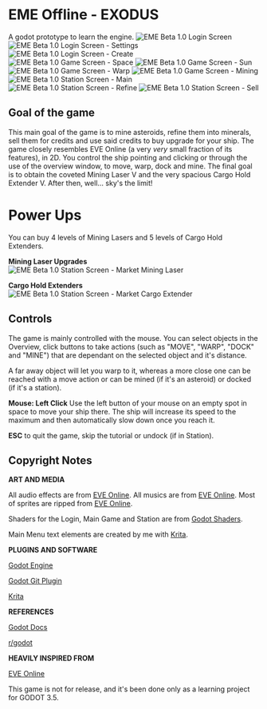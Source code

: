 # EME Offline - EXODUS
A godot prototype to learn the engine.
![EME Beta 1.0 Login Screen](/img/login_beta_1_0.png)
![EME Beta 1.0 Login Screen - Settings](/img/login_settings_beta_1_0.png)
![EME Beta 1.0 Login Screen - Create](/img/login_create_beta_1_0.png)
![EME Beta 1.0 Game Screen - Space](/img/game_space_beta_1_0.png)
![EME Beta 1.0 Game Screen - Sun](/img/game_space_sun_beta_1_0.png)
![EME Beta 1.0 Game Screen - Warp](/img/game_space_warp_beta_1_0.png)
![EME Beta 1.0 Game Screen - Mining](/img/game_space_mining_beta_1_0.png)
![EME Beta 1.0 Station Screen - Main](/img/game_station_main_beta_1_0.png)
![EME Beta 1.0 Station Screen - Refine](/img/game_station_refine_beta_1_0.png)
![EME Beta 1.0 Station Screen - Sell](/img/game_station_sell_beta_1_0.png)

## Goal of the game
This main goal of the game is to mine asteroids, refine them into minerals, sell them for credits and use said credits to buy upgrade for your ship. The game closely resembles EVE Online (a very *very* small fraction of its features), in 2D. You control the ship pointing and clicking or through the use of the overview window, to move, warp, dock and mine.
The final goal is to obtain the coveted Mining Laser V and the very spacious Cargo Hold Extender V. After then, well... sky's the limit!

# Power Ups
You can buy 4 levels of Mining Lasers and 5 levels of Cargo Hold Extenders.

**Mining Laser Upgrades**
![EME Beta 1.0 Station Screen - Market Mining Laser](/img/game_station_market_mining_beta_1_0.png)

**Cargo Hold Extenders**
![EME Beta 1.0 Station Screen - Market Cargo Extender](/img/game_station_market_cargo_beta_1_0.png)

## Controls
The game is mainly controlled with the mouse. You can select objects in the Overview, click buttons to take actions (such as "MOVE", "WARP", "DOCK" and "MINE") that are dependant on the selected object and it's distance.

A far away object will let you warp to it, whereas a more close one can be reached with a move action or can be mined (if it's an asteroid) or docked (if it's a station).

**Mouse: Left Click** Use the left button of your mouse on an empty spot in space to move your ship there. The ship will increase its speed to the maximum and then automatically slow down once you reach it.

**ESC** to quit the game, skip the tutorial or undock (if in Station).

## Copyright Notes

**ART AND MEDIA**

All audio effects are from [EVE Online](https://www.eveonline.com/).
All musics are from [EVE Online](https://www.eveonline.com/).
Most of sprites are ripped from [EVE Online](https://www.eveonline.com/).

Shaders for the Login, Main Game and Station are from [Godot Shaders](https://godotshaders.com/).

Main Menu text elements are created by me with [Krita](https://krita.org/en/).

**PLUGINS AND SOFTWARE**

[Godot Engine](https://godotengine.org/)

[Godot Git Plugin](https://github.com/godotengine/godot-git-plugin/releases)

[Krita](https://krita.org/en/)

**REFERENCES**

[Godot Docs](https://docs.godotengine.org/en/stable/)

[r/godot](https://old.reddit.com/r/godot/)

**HEAVILY INSPIRED FROM**

[EVE Online](https://www.eveonline.com/)

This game is not for release, and it's been done only as a learning project for GODOT 3.5.


